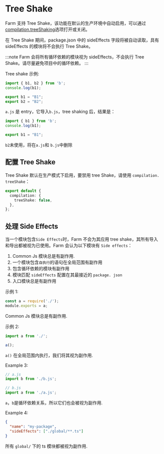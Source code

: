 # Tree Shake

Farm 支持 Tree Shake，该功能在默认的生产环境中自动启用，可以通过[compilation.treeShaking](/zh/document/config/compcompation-option#treeshaking)选项打开或关闭。

在 Tree Shake 期间，package.json 中的 sideEffects 字段将被自动读取，具有 sideEffects 的模块将不会执行 Tree Shake。

:::note
Farm 会将所有循环依赖的模块视为 sideEffects，不会执行 Tree Shake。请尽量避免项目中的循环依赖。
:::

Tree shake 示例:

```js title="a.js"
import { b1, b2 } from 'b';
console.log(b1);
```

```js title="b.js"
export b1 = "B1";
export b2 = "B2";
```

`a.js` 是 entry，它导入`b.js`，tree shaking 后，结果是：

```js title="a.js"
import { b1 } from 'b';
console.log(b1);
```

```js title="b.js"
export b1 = "B1";
```

`b2`未使用，将在`a.js`和 `b.js`中删除

## 配置 Tree Shake

Tree Shake 默认在生产模式下启用，要禁用 tree Shake，请使用 `compilation. treeShake`：

```ts title="farm.config.ts"
export default {
  compilation: {
    treeShake: false,
  },
};
```

## 处理 Side Effects

当一个模块包含`Side Effects`时，Farm 不会为其应用 tree shake，其所有导入和导出都被视为已使用。Farm 会认为以下模块有 `Side effects`：

1. Common Js 模块总是有副作用.
2. 一个模块包含`自执行`的语句在全局范围有副作用
3. 包含循环依赖的模块有副作用
4. 模块匹配 `sideEffects` 配置在其最接近的 `package. json`
5. 入口模块总是有副作用

示例 1:

```js
const a = require('./');
module.exports = a;
```

Common Js 模块总是有副作用.

示例 2:

```js
import a from './';

a();
```

`a()` 在全局范围内执行，我们将其视为副作用.

Example 3:

```js
// a.js
import b from './b.js';

// b.js
import a from './a.js';
```

`a`，`b`是循环依赖关系，所以它们也会被视为副作用.

Example 4:

```json title="package.json"
{
  "name": "my-package",
  "sideEffects": ["./global/**.ts"]
}
```

所有 `global/` 下的 ts 模块都被视为副作用.
